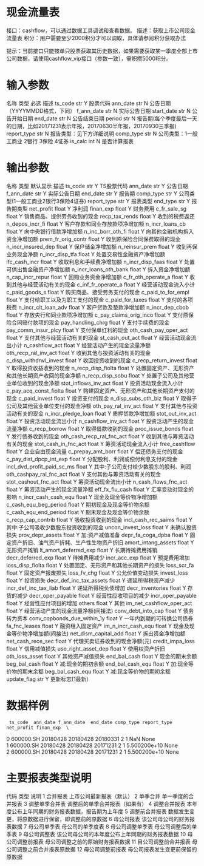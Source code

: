 # 现金流量表
接口：cashflow，可以通过数据工具调试和查看数据。
描述：获取上市公司现金流量表
积分：用户需要至少2000积分才可以调取，具体请参阅积分获取办法

提示：当前接口只能按单只股票获取其历史数据，如果需要获取某一季度全部上市公司数据，请使用cashflow_vip接口（参数一致），需积攒5000积分。

# 输入参数

名称	类型	必选	描述
ts_code	str	Y	股票代码
ann_date	str	N	公告日期（YYYYMMDD格式，下同）
f_ann_date	str	N	实际公告日期
start_date	str	N	公告开始日期
end_date	str	N	公告结束日期
period	str	N	报告期(每个季度最后一天的日期，比如20171231表示年报，20170630半年报，20170930三季报)
report_type	str	N	报告类型：见下方详细说明
comp_type	str	N	公司类型：1一般工商业 2银行 3保险 4证券
is_calc	int	N	是否计算报表
# 输出参数

名称	类型	默认显示	描述
ts_code	str	Y	TS股票代码
ann_date	str	Y	公告日期
f_ann_date	str	Y	实际公告日期
end_date	str	Y	报告期
comp_type	str	Y	公司类型(1一般工商业2银行3保险4证券)
report_type	str	Y	报表类型
end_type	str	Y	报告期类型
net_profit	float	Y	净利润
finan_exp	float	Y	财务费用
c_fr_sale_sg	float	Y	销售商品、提供劳务收到的现金
recp_tax_rends	float	Y	收到的税费返还
n_depos_incr_fi	float	Y	客户存款和同业存放款项净增加额
n_incr_loans_cb	float	Y	向中央银行借款净增加额
n_inc_borr_oth_fi	float	Y	向其他金融机构拆入资金净增加额
prem_fr_orig_contr	float	Y	收到原保险合同保费取得的现金
n_incr_insured_dep	float	Y	保户储金净增加额
n_reinsur_prem	float	Y	收到再保业务现金净额
n_incr_disp_tfa	float	Y	处置交易性金融资产净增加额
ifc_cash_incr	float	Y	收取利息和手续费净增加额
n_incr_disp_faas	float	Y	处置可供出售金融资产净增加额
n_incr_loans_oth_bank	float	Y	拆入资金净增加额
n_cap_incr_repur	float	Y	回购业务资金净增加额
c_fr_oth_operate_a	float	Y	收到其他与经营活动有关的现金
c_inf_fr_operate_a	float	Y	经营活动现金流入小计
c_paid_goods_s	float	Y	购买商品、接受劳务支付的现金
c_paid_to_for_empl	float	Y	支付给职工以及为职工支付的现金
c_paid_for_taxes	float	Y	支付的各项税费
n_incr_clt_loan_adv	float	Y	客户贷款及垫款净增加额
n_incr_dep_cbob	float	Y	存放央行和同业款项净增加额
c_pay_claims_orig_inco	float	Y	支付原保险合同赔付款项的现金
pay_handling_chrg	float	Y	支付手续费的现金
pay_comm_insur_plcy	float	Y	支付保单红利的现金
oth_cash_pay_oper_act	float	Y	支付其他与经营活动有关的现金
st_cash_out_act	float	Y	经营活动现金流出小计
n_cashflow_act	float	Y	经营活动产生的现金流量净额
oth_recp_ral_inv_act	float	Y	收到其他与投资活动有关的现金
c_disp_withdrwl_invest	float	Y	收回投资收到的现金
c_recp_return_invest	float	Y	取得投资收益收到的现金
n_recp_disp_fiolta	float	Y	处置固定资产、无形资产和其他长期资产收回的现金净额
n_recp_disp_sobu	float	Y	处置子公司及其他营业单位收到的现金净额
stot_inflows_inv_act	float	Y	投资活动现金流入小计
c_pay_acq_const_fiolta	float	Y	购建固定资产、无形资产和其他长期资产支付的现金
c_paid_invest	float	Y	投资支付的现金
n_disp_subs_oth_biz	float	Y	取得子公司及其他营业单位支付的现金净额
oth_pay_ral_inv_act	float	Y	支付其他与投资活动有关的现金
n_incr_pledge_loan	float	Y	质押贷款净增加额
stot_out_inv_act	float	Y	投资活动现金流出小计
n_cashflow_inv_act	float	Y	投资活动产生的现金流量净额
c_recp_borrow	float	Y	取得借款收到的现金
proc_issue_bonds	float	Y	发行债券收到的现金
oth_cash_recp_ral_fnc_act	float	Y	收到其他与筹资活动有关的现金
stot_cash_in_fnc_act	float	Y	筹资活动现金流入小计
free_cashflow	float	Y	企业自由现金流量
c_prepay_amt_borr	float	Y	偿还债务支付的现金
c_pay_dist_dpcp_int_exp	float	Y	分配股利、利润或偿付利息支付的现金
incl_dvd_profit_paid_sc_ms	float	Y	其中:子公司支付给少数股东的股利、利润
oth_cashpay_ral_fnc_act	float	Y	支付其他与筹资活动有关的现金
stot_cashout_fnc_act	float	Y	筹资活动现金流出小计
n_cash_flows_fnc_act	float	Y	筹资活动产生的现金流量净额
eff_fx_flu_cash	float	Y	汇率变动对现金的影响
n_incr_cash_cash_equ	float	Y	现金及现金等价物净增加额
c_cash_equ_beg_period	float	Y	期初现金及现金等价物余额
c_cash_equ_end_period	float	Y	期末现金及现金等价物余额
c_recp_cap_contrib	float	Y	吸收投资收到的现金
incl_cash_rec_saims	float	Y	其中:子公司吸收少数股东投资收到的现金
uncon_invest_loss	float	Y	未确认投资损失
prov_depr_assets	float	Y	加:资产减值准备
depr_fa_coga_dpba	float	Y	固定资产折旧、油气资产折耗、生产性生物资产折旧
amort_intang_assets	float	Y	无形资产摊销
lt_amort_deferred_exp	float	Y	长期待摊费用摊销
decr_deferred_exp	float	Y	待摊费用减少
incr_acc_exp	float	Y	预提费用增加
loss_disp_fiolta	float	Y	处置固定、无形资产和其他长期资产的损失
loss_scr_fa	float	Y	固定资产报废损失
loss_fv_chg	float	Y	公允价值变动损失
invest_loss	float	Y	投资损失
decr_def_inc_tax_assets	float	Y	递延所得税资产减少
incr_def_inc_tax_liab	float	Y	递延所得税负债增加
decr_inventories	float	Y	存货的减少
decr_oper_payable	float	Y	经营性应收项目的减少
incr_oper_payable	float	Y	经营性应付项目的增加
others	float	Y	其他
im_net_cashflow_oper_act	float	Y	经营活动产生的现金流量净额(间接法)
conv_debt_into_cap	float	Y	债务转为资本
conv_copbonds_due_within_1y	float	Y	一年内到期的可转换公司债券
fa_fnc_leases	float	Y	融资租入固定资产
im_n_incr_cash_equ	float	Y	现金及现金等价物净增加额(间接法)
net_dism_capital_add	float	Y	拆出资金净增加额
net_cash_rece_sec	float	Y	代理买卖证券收到的现金净额(元)
credit_impa_loss	float	Y	信用减值损失
use_right_asset_dep	float	Y	使用权资产折旧
oth_loss_asset	float	Y	其他资产减值损失
end_bal_cash	float	Y	现金的期末余额
beg_bal_cash	float	Y	减:现金的期初余额
end_bal_cash_equ	float	Y	加:现金等价物的期末余额
beg_bal_cash_equ	float	Y	减:现金等价物的期初余额
update_flag	str	Y	更新标志(1最新）
# 数据样例

     ts_code  ann_date f_ann_date  end_date comp_type report_type    net_profit finan_exp  \
0  600000.SH  20180428   20180428  20180331         2           1           NaN      None   
1  600000.SH  20180428   20180428  20171231         2           1  5.500200e+10      None   
2  600000.SH  20180428   20180428  20171231         2           1  5.500200e+10      None
    
    
# 主要报表类型说明

代码	类型	说明
1	合并报表	上市公司最新报表（默认）
2	单季合并	单一季度的合并报表
3	调整单季合并表	调整后的单季合并报表（如果有）
4	调整合并报表	本年度公布上年同期的财务报表数据，报告期为上年度
5	调整前合并报表	数据发生变更，将原数据进行保留，即调整前的原数据
6	母公司报表	该公司母公司的财务报表数据
7	母公司单季表	母公司的单季度表
8	母公司调整单季表	母公司调整后的单季表
9	母公司调整表	该公司母公司的本年度公布上年同期的财务报表数据
10	母公司调整前报表	母公司调整之前的原始财务报表数据
11	目公司调整前合并报表	母公司调整之前合并报表原数据
12	母公司调整前报表	母公司报表发生变更前保留的原数据
